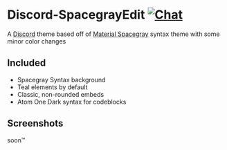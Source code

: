 # Discord-SpacegrayEdit [![Chat](https://img.shields.io/badge/chat-on%20discord-7289da.svg)](https://discord.gg/EDwd5wr)
A [Discord](https://discord.gg) theme based off of [Material Spacegray](https://github.com/saadq/Materialize/blob/master/themes/Material%20Spacegray.sublime-theme) syntax theme with some minor color changes

## Included
- Spacegray Syntax background
- Teal elements by default
- Classic, non-rounded embeds
- Atom One Dark syntax for codeblocks

## Screenshots
soon:tm:
